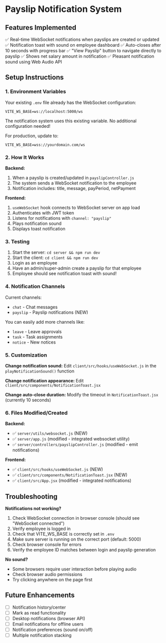 # Payslip Notification System

## Features Implemented

✅ Real-time WebSocket notifications when payslips are created or updated
✅ Notification toast with sound on employee dashboard
✅ Auto-closes after 10 seconds with progress bar
✅ "View Payslip" button to navigate directly to payslip
✅ Shows net salary amount in notification
✅ Pleasant notification sound using Web Audio API

## Setup Instructions

### 1. Environment Variables

Your existing `.env` file already has the WebSocket configuration:

```env
VITE_WS_BASE=ws://localhost:5000/ws
```

The notification system uses this existing variable. No additional configuration needed!

For production, update to:
```env
VITE_WS_BASE=wss://yourdomain.com/ws
```

### 2. How It Works

**Backend:**
1. When a payslip is created/updated in `payslipController.js`
2. The system sends a WebSocket notification to the employee
3. Notification includes: title, message, payPeriod, netPayment

**Frontend:**
1. `useWebSocket` hook connects to WebSocket server on app load
2. Authenticates with JWT token
3. Listens for notifications with `channel: "payslip"`
4. Plays notification sound
5. Displays toast notification

### 3. Testing

1. Start the server: `cd server && npm run dev`
2. Start the client: `cd client && npm run dev`
3. Login as an employee
4. Have an admin/super-admin create a payslip for that employee
5. Employee should see notification toast with sound!

### 4. Notification Channels

Current channels:
- `chat` - Chat messages
- `payslip` - Payslip notifications (NEW)

You can easily add more channels like:
- `leave` - Leave approvals
- `task` - Task assignments
- `notice` - New notices

### 5. Customization

**Change notification sound:**
Edit `client/src/hooks/useWebSocket.js` in the `playNotificationSound()` function

**Change notification appearance:**
Edit `client/src/components/NotificationToast.jsx`

**Change auto-close duration:**
Modify the timeout in `NotificationToast.jsx` (currently 10 seconds)

### 6. Files Modified/Created

**Backend:**
- ✅ `server/utils/websocket.js` (NEW)
- ✅ `server/app.js` (modified - integrated websocket utility)
- ✅ `server/controllers/payslipController.js` (modified - emit notifications)

**Frontend:**
- ✅ `client/src/hooks/useWebSocket.js` (NEW)
- ✅ `client/src/components/NotificationToast.jsx` (NEW)
- ✅ `client/src/App.jsx` (modified - integrated notifications)

## Troubleshooting

**Notifications not working?**
1. Check WebSocket connection in browser console (should see "WebSocket connected")
2. Verify employee is logged in
3. Check that VITE_WS_BASE is correctly set in `.env`
4. Make sure server is running on the correct port (default: 5000)
5. Check browser console for errors
6. Verify the employee ID matches between login and payslip generation

**No sound?**
- Some browsers require user interaction before playing audio
- Check browser audio permissions
- Try clicking anywhere on the page first

## Future Enhancements

- [ ] Notification history/center
- [ ] Mark as read functionality
- [ ] Desktop notifications (browser API)
- [ ] Email notifications for offline users
- [ ] Notification preferences (sound on/off)
- [ ] Multiple notification stacking
